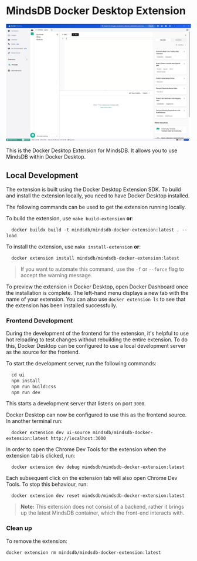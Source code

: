 # MindsDB Docker Desktop Extension

<img width="1458" alt="image" src="mindsdb_screenshot.png">

This is the Docker Desktop Extension for MindsDB. It allows you to use MindsDB within Docker Desktop.

## Local Development

The extension is built using the Docker Desktop Extension SDK. To build and install the extension locally, you need to have Docker Desktop installed. 

The following commands can be used to get the extension running locally.

To build the extension, use `make build-extension` **or**:

```shell
  docker buildx build -t mindsdb/mindsdb-docker-extension:latest . --load
```

To install the extension, use `make install-extension` **or**:

```shell
  docker extension install mindsdb/mindsdb-docker-extension:latest
```

> If you want to automate this command, use the `-f` or `--force` flag to accept the warning message.

To preview the extension in Docker Desktop, open Docker Dashboard once the installation is complete. The left-hand menu displays a new tab with the name of your extension. You can also use `docker extension ls` to see that the extension has been installed successfully.

### Frontend Development

During the development of the frontend for the extension, it's helpful to use hot reloading to test changes without rebuilding the entire extension. To do this, Docker Desktop can be configured to use a local development server as the source for the frontend.

To start the development server, run the following commands:

```shell
  cd ui
  npm install
  npm run build:css
  npm run dev
```

This starts a development server that listens on port `3000`.

Docker Desktop can now be configured to use this as the frontend source. In another terminal run:

```shell
  docker extension dev ui-source mindsdb/mindsdb-docker-extension:latest http://localhost:3000
```

In order to open the Chrome Dev Tools for the extension when the extension tab is clicked, run:

```shell
  docker extension dev debug mindsdb/mindsdb-docker-extension:latest
```

Each subsequent click on the extension tab will also open Chrome Dev Tools. To stop this behaviour, run:

```shell
  docker extension dev reset mindsdb/mindsdb-docker-extension:latest
```

> **Note:** This extension does not consist of a backend, rather it brings up the latest MindsDB container, which the front-end interacts with.

### Clean up

To remove the extension:

```shell
docker extension rm mindsdb/mindsdb-docker-extension:latest
```
